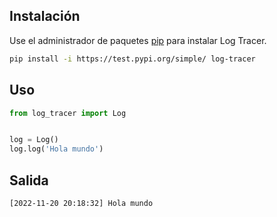 ## Instalación

Use el administrador de paquetes [pip](https://pip.pypa.io/en/stable/) para instalar Log Tracer.

```bash
pip install -i https://test.pypi.org/simple/ log-tracer
```

## Uso

```python
from log_tracer import Log


log = Log()
log.log('Hola mundo')

```

## Salida

```bash
[2022-11-20 20:18:32] Hola mundo
```